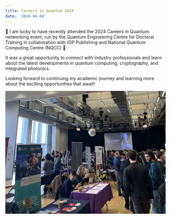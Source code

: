 ```yaml
---
title: Careers in Quantum 2024
date: '2024-04-04'
---
```



🌟 I am lucky to have recently attended the 2024 Careers in Quantum networking event, run by the Quantum Engineering Centre for Doctoral Training in collaboration with IOP Publishing and National Quantum Computing Centre (NQCC) 🌟

It was a great opportunity to connect with industry professionals and learn about the latest developments in quantum computing, cryptography, and integrated photonics. 

Looking forward to continuing my academic journey and learning more about the exciting opportunities that await!

![Alt Text](1710529636583.jpg)
